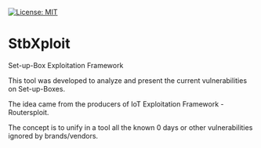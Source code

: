[![License: MIT](https://img.shields.io/badge/License-MIT-yellow.svg)](https://opensource.org/licenses/MIT)
# StbXploit
Set-up-Box Exploitation Framework

This tool was developed to analyze and present the current vulnerabilities on Set-up-Boxes.

The idea came from the producers of IoT Exploitation Framework - Routersploit.

The concept is to unify in a tool all the known 0 days or other vulnerabilities ignored by brands/vendors.
